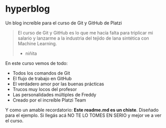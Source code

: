 # hyperblog
Un blog increíble para el curso de Git y GitHub de Platzi
>El curso de Git y GitHub es lo que me hacía falta para triplicar mi salario y lanzarme a la industria del tejido de lana sintética con Machine Learning.
>- niñita

En este curso vemos de todo:
- Todos los comandos de Git
- El flujo de trabajo en GitHub
- El verdadero amor por las buenas prácticas
- Trucos muy locos del profesor
- Las personalidades múltiples de Freddy
- Creado por el increíble Platzi Team

Y como un amable recordatorio: **Este readme.md es un chiste**. Diseñado para el ejemplo. Si llegás acá NO TE LO TOMES EN SERIO y mejor ve a ver el curso. 

